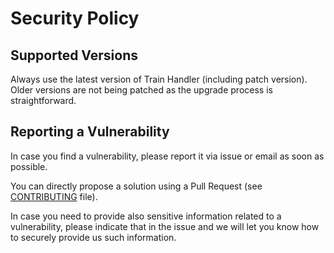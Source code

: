 # Security Policy

## Supported Versions

Always use the latest version of Train Handler (including patch version).
Older versions are not being patched as the upgrade process is straightforward.

## Reporting a Vulnerability

In case you find a vulnerability, please report it via issue or email as 
soon as possible.

You can directly propose a solution using a Pull Request (see [CONTRIBUTING](CONTRIBUTING.md) file).

In case you need to provide also sensitive information related to a vulnerability,
please indicate that in the issue and we will let you know how to securely provide us
such information.
